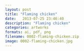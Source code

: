 ```yaml
---
layout: post
title: "Flaming chicken"
date:   2013-07-25 23:46:40
description: "Flaming chicken"
categories: artworks
formats: ai, pdf, png
filename: 0002-flaming-chicken.zip
image: 0002-flaming-chicken.jpg
---
```

